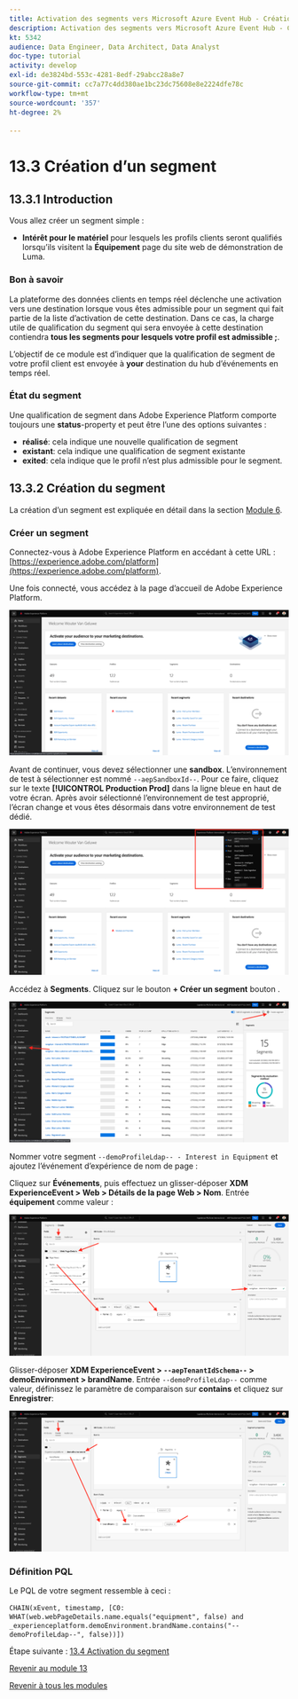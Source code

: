 ```yaml
---
title: Activation des segments vers Microsoft Azure Event Hub - Création d’un segment en flux continu
description: Activation des segments vers Microsoft Azure Event Hub - Création d’un segment en flux continu
kt: 5342
audience: Data Engineer, Data Architect, Data Analyst
doc-type: tutorial
activity: develop
exl-id: de3824bd-553c-4281-8edf-29abcc28a8e7
source-git-commit: cc7a77c4dd380ae1bc23dc75608e8e2224dfe78c
workflow-type: tm+mt
source-wordcount: '357'
ht-degree: 2%

---
```


# 13.3 Création d’un segment

## 13.3.1 Introduction

Vous allez créer un segment simple :

- **Intérêt pour le matériel** pour lesquels les profils clients seront qualifiés lorsqu’ils visitent la **Équipement** page du site web de démonstration de Luma.

### Bon à savoir

La plateforme des données clients en temps réel déclenche une activation vers une destination lorsque vous êtes admissible pour un segment qui fait partie de la liste d’activation de cette destination. Dans ce cas, la charge utile de qualification du segment qui sera envoyée à cette destination contiendra **tous les segments pour lesquels votre profil est admissible ;**.

L’objectif de ce module est d’indiquer que la qualification de segment de votre profil client est envoyée à **your** destination du hub d’événements en temps réel.

### État du segment

Une qualification de segment dans Adobe Experience Platform comporte toujours une **status**-property et peut être l’une des options suivantes :

- **réalisé**: cela indique une nouvelle qualification de segment
- **existant**: cela indique une qualification de segment existante
- **exited**: cela indique que le profil n’est plus admissible pour le segment.

## 13.3.2 Création du segment

La création d’un segment est expliquée en détail dans la section [Module 6](../module6/real-time-cdp-build-a-segment-take-action.md).

### Créer un segment

Connectez-vous à Adobe Experience Platform en accédant à cette URL : [https://experience.adobe.com/platform](https://experience.adobe.com/platform).

Une fois connecté, vous accédez à la page d’accueil de Adobe Experience Platform.

![Ingestion des données](../module2/images/home.png)

Avant de continuer, vous devez sélectionner une **sandbox**. L’environnement de test à sélectionner est nommé ``--aepSandboxId--``. Pour ce faire, cliquez sur le texte **[!UICONTROL Production Prod]** dans la ligne bleue en haut de votre écran. Après avoir sélectionné l’environnement de test approprié, l’écran change et vous êtes désormais dans votre environnement de test dédié.

![Ingestion des données](../module2/images/sb1.png)

Accédez à **Segments**. Cliquez sur le bouton **+ Créer un segment** bouton .

![Ingestion des données](./images/seg.png)

Nommer votre segment `--demoProfileLdap-- - Interest in Equipment` et ajoutez l’événement d’expérience de nom de page :

Cliquez sur **Événements**, puis effectuez un glisser-déposer **XDM ExperienceEvent > Web > Détails de la page Web > Nom**. Entrée **équipement** comme valeur :

![4-05-create-ee-2.png](./images/4-05-create-ee-2.png)

Glisser-déposer **XDM ExperienceEvent > `--aepTenantIdSchema--` > demoEnvironment > brandName**. Entrée `--demoProfileLdap--` comme valeur, définissez le paramètre de comparaison sur **contains** et cliquez sur **Enregistrer**:

![4-05-create-ee-2-brand.png](./images/4-05-create-ee-2-brand.png)

### Définition PQL

Le PQL de votre segment ressemble à ceci :

```code
CHAIN(xEvent, timestamp, [C0: WHAT(web.webPageDetails.name.equals("equipment", false) and _experienceplatform.demoEnvironment.brandName.contains("--demoProfileLdap--", false))])
```

Étape suivante : [13.4 Activation du segment](./ex4.md)

[Revenir au module 13](./segment-activation-microsoft-azure-eventhub.md)

[Revenir à tous les modules](./../../overview.md)
